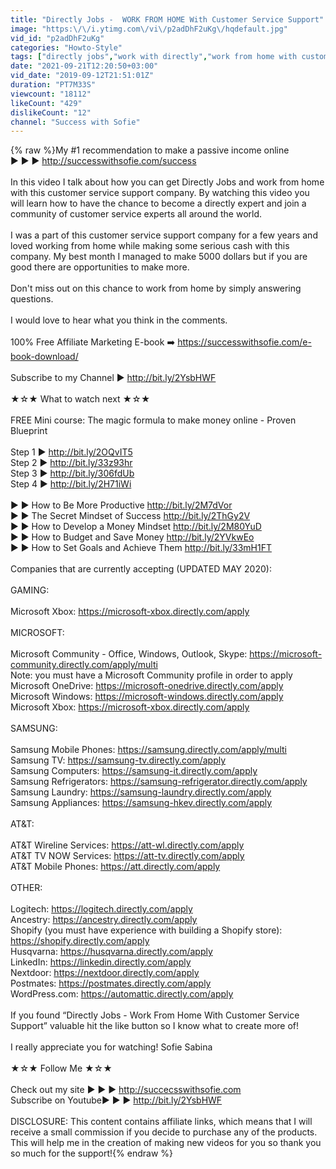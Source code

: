 ```yaml
---
title: "Directly Jobs -  WORK FROM HOME With Customer Service Support"
image: "https:\/\/i.ytimg.com\/vi\/p2adDhF2uKg\/hqdefault.jpg"
vid_id: "p2adDhF2uKg"
categories: "Howto-Style"
tags: ["directly jobs","work with directly","work from home with customer service support"]
date: "2021-09-21T12:20:50+03:00"
vid_date: "2019-09-12T21:51:01Z"
duration: "PT7M33S"
viewcount: "18112"
likeCount: "429"
dislikeCount: "12"
channel: "Success with Sofie"
---
```

{% raw %}My #1 recommendation to make a passive income online<br />► ► ►  <a rel="nofollow" target="blank" href="http://successwithsofie.com/success">http://successwithsofie.com/success</a> <br /><br />In this video I talk about how you can get Directly Jobs and work from home with this customer service support company. By watching this video you will learn how to have the chance to become a directly expert and join a community of customer service experts all around the world. <br /><br />I was a part of this customer service support company for a few years and loved working from home while making some serious cash with this company. My best month I managed to make 5000 dollars but if you are good there are opportunities to make more. <br /><br />Don't miss out on this chance to work from home by simply answering questions. <br /><br />I would love to hear what you think in the comments. <br /><br />100% Free Affiliate Marketing E-book  ➡️ <a rel="nofollow" target="blank" href="https://successwithsofie.com/e-book-download/">https://successwithsofie.com/e-book-download/</a><br /><br />Subscribe to my Channel ► <a rel="nofollow" target="blank" href="http://bit.ly/2YsbHWF">http://bit.ly/2YsbHWF</a> <br /><br />★☆★ What to watch next ★☆★ <br /><br />FREE Mini course: The magic formula to make money online - Proven Blueprint <br /><br />Step 1 ► <a rel="nofollow" target="blank" href="http://bit.ly/2OQvIT5">http://bit.ly/2OQvIT5</a> <br />Step 2 ► <a rel="nofollow" target="blank" href="http://bit.ly/33z93hr">http://bit.ly/33z93hr</a> <br />Step 3 ► <a rel="nofollow" target="blank" href="http://bit.ly/306fdUb">http://bit.ly/306fdUb</a> <br />Step 4 ► <a rel="nofollow" target="blank" href="http://bit.ly/2H71iWi">http://bit.ly/2H71iWi</a><br /><br />► ► How to Be More Productive <a rel="nofollow" target="blank" href="http://bit.ly/2M7dVor">http://bit.ly/2M7dVor</a><br />► ► The Secret Mindset of Success <a rel="nofollow" target="blank" href="http://bit.ly/2ThGy2V">http://bit.ly/2ThGy2V</a><br />► ► How to Develop a Money Mindset <a rel="nofollow" target="blank" href="http://bit.ly/2M80YuD">http://bit.ly/2M80YuD</a><br />► ► How to Budget and Save Money <a rel="nofollow" target="blank" href="http://bit.ly/2YVkwEo">http://bit.ly/2YVkwEo</a><br />► ► How to Set Goals and Achieve Them <a rel="nofollow" target="blank" href="http://bit.ly/33mH1FT">http://bit.ly/33mH1FT</a><br /><br />Companies that are currently accepting (UPDATED MAY 2020): <br /><br />GAMING:<br /><br />Microsoft Xbox: <a rel="nofollow" target="blank" href="https://microsoft-xbox.directly.com/apply">https://microsoft-xbox.directly.com/apply</a><br /><br />MICROSOFT:<br /><br />Microsoft Community - Office, Windows, Outlook, Skype: <a rel="nofollow" target="blank" href="https://microsoft-community.directly.com/apply/multi">https://microsoft-community.directly.com/apply/multi</a><br />Note: you must have a Microsoft Community profile in order to apply<br />Microsoft OneDrive: <a rel="nofollow" target="blank" href="https://microsoft-onedrive.directly.com/apply">https://microsoft-onedrive.directly.com/apply</a><br />Microsoft Windows: <a rel="nofollow" target="blank" href="https://microsoft-windows.directly.com/apply">https://microsoft-windows.directly.com/apply</a><br />Microsoft Xbox: <a rel="nofollow" target="blank" href="https://microsoft-xbox.directly.com/apply">https://microsoft-xbox.directly.com/apply</a><br /><br />SAMSUNG:<br /><br />Samsung Mobile Phones: <a rel="nofollow" target="blank" href="https://samsung.directly.com/apply/multi">https://samsung.directly.com/apply/multi</a><br />Samsung TV: <a rel="nofollow" target="blank" href="https://samsung-tv.directly.com/apply">https://samsung-tv.directly.com/apply</a><br />Samsung Computers: <a rel="nofollow" target="blank" href="https://samsung-it.directly.com/apply">https://samsung-it.directly.com/apply</a><br />Samsung Refrigerators: <a rel="nofollow" target="blank" href="https://samsung-refrigerator.directly.com/apply">https://samsung-refrigerator.directly.com/apply</a><br />Samsung Laundry: <a rel="nofollow" target="blank" href="https://samsung-laundry.directly.com/apply">https://samsung-laundry.directly.com/apply</a><br />Samsung Appliances: <a rel="nofollow" target="blank" href="https://samsung-hkev.directly.com/apply">https://samsung-hkev.directly.com/apply</a><br /><br />AT&amp;T:<br /><br />AT&amp;T Wireline Services: <a rel="nofollow" target="blank" href="https://att-wl.directly.com/apply">https://att-wl.directly.com/apply</a><br />AT&amp;T TV NOW Services: <a rel="nofollow" target="blank" href="https://att-tv.directly.com/apply">https://att-tv.directly.com/apply</a><br />AT&amp;T Mobile Phones: <a rel="nofollow" target="blank" href="https://att.directly.com/apply">https://att.directly.com/apply</a><br /><br />OTHER:<br /><br />Logitech: <a rel="nofollow" target="blank" href="https://logitech.directly.com/apply">https://logitech.directly.com/apply</a><br />Ancestry: <a rel="nofollow" target="blank" href="https://ancestry.directly.com/apply">https://ancestry.directly.com/apply</a><br />Shopify (you must have experience with building a Shopify store): <a rel="nofollow" target="blank" href="https://shopify.directly.com/apply">https://shopify.directly.com/apply</a><br />Husqvarna: <a rel="nofollow" target="blank" href="https://husqvarna.directly.com/apply">https://husqvarna.directly.com/apply</a><br />LinkedIn: <a rel="nofollow" target="blank" href="https://linkedin.directly.com/apply">https://linkedin.directly.com/apply</a><br />Nextdoor: <a rel="nofollow" target="blank" href="https://nextdoor.directly.com/apply">https://nextdoor.directly.com/apply</a> <br />Postmates: <a rel="nofollow" target="blank" href="https://postmates.directly.com/apply">https://postmates.directly.com/apply</a><br />WordPress.com: <a rel="nofollow" target="blank" href="https://automattic.directly.com/apply">https://automattic.directly.com/apply</a><br /><br />If you found “Directly Jobs -  Work From Home With Customer Service Support” valuable hit the like button so I know what to create more of! <br /><br />I really appreciate you for watching! Sofie Sabina <br /><br />★☆★ Follow Me ★☆★ <br /><br />Check out my site ► ► ► <a rel="nofollow" target="blank" href="http://succecsswithsofie.com">http://succecsswithsofie.com</a> <br />Subscribe on Youtube► ► ► <a rel="nofollow" target="blank" href="http://bit.ly/2YsbHWF">http://bit.ly/2YsbHWF</a> <br /><br />DISCLOSURE: This content contains affiliate links, which means that I will receive a small commission if you decide to purchase any of the products. This will help me in the creation of making new videos for you so thank you so much for the support!{% endraw %}
